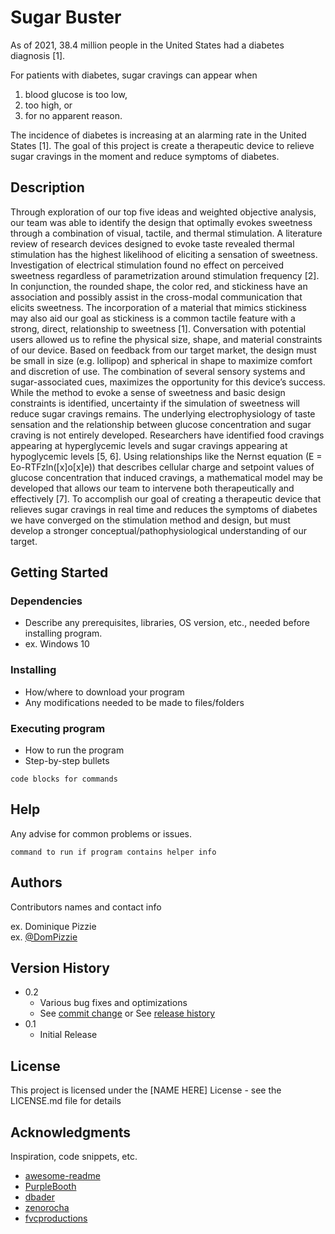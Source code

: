 # Sugar Buster

As of 2021, 38.4 million people in the United States had a diabetes diagnosis [1]. 

For patients with diabetes, sugar cravings can appear when 
1) blood glucose is too low,
2) too high, or 
3) for no apparent reason. 

The incidence of diabetes is increasing at an alarming rate in the United States [1]. The goal of this project is create a therapeutic device to relieve sugar cravings in the moment and reduce symptoms of diabetes. 


## Description

Through exploration of our top five ideas and weighted objective analysis, our team was able to identify the design that optimally evokes sweetness through a combination of visual, tactile, and thermal stimulation. A literature review of research devices designed to evoke taste revealed thermal stimulation has the highest likelihood of eliciting a sensation of sweetness. Investigation of electrical stimulation found no effect on perceived sweetness regardless of parametrization around stimulation frequency [2]. In conjunction, the rounded shape, the color red, and stickiness have an association and possibly assist in the cross-modal communication that elicits sweetness. The incorporation of a material that mimics stickiness may also aid our goal as stickiness is a common tactile feature with a strong, direct, relationship to sweetness [1]. Conversation with potential users allowed us to refine the physical size, shape, and material constraints of our device. Based on feedback from our target market, the design must be small in size (e.g. lollipop) and spherical in shape to maximize comfort and discretion of use. The combination of several sensory systems and sugar-associated cues, maximizes the opportunity for this device’s success. 
While the method to evoke a sense of sweetness and basic design constraints is identified, uncertainty if the simulation of sweetness will reduce sugar cravings remains. The underlying electrophysiology of taste sensation and the relationship between glucose concentration and sugar craving is not entirely developed. Researchers have identified food cravings appearing at hyperglycemic levels and sugar cravings appearing at hypoglycemic levels [5, 6]. Using relationships like the Nernst equation (E = Eo-RTFzln([x]o[x]e)) that describes cellular charge and setpoint values of glucose concentration that induced cravings, a mathematical model may be developed that allows our team to intervene both therapeutically and effectively [7]. To accomplish our goal of creating a therapeutic device that relieves sugar cravings in real time and reduces the symptoms of diabetes we have converged on the stimulation method and design, but must develop a stronger conceptual/pathophysiological understanding of our target. 

## Getting Started

### Dependencies

* Describe any prerequisites, libraries, OS version, etc., needed before installing program.
* ex. Windows 10

### Installing

* How/where to download your program
* Any modifications needed to be made to files/folders

### Executing program

* How to run the program
* Step-by-step bullets
```
code blocks for commands
```

## Help

Any advise for common problems or issues.
```
command to run if program contains helper info
```

## Authors

Contributors names and contact info

ex. Dominique Pizzie  
ex. [@DomPizzie](https://twitter.com/dompizzie)

## Version History

* 0.2
    * Various bug fixes and optimizations
    * See [commit change]() or See [release history]()
* 0.1
    * Initial Release

## License

This project is licensed under the [NAME HERE] License - see the LICENSE.md file for details

## Acknowledgments

Inspiration, code snippets, etc.
* [awesome-readme](https://github.com/matiassingers/awesome-readme)
* [PurpleBooth](https://gist.github.com/PurpleBooth/109311bb0361f32d87a2)
* [dbader](https://github.com/dbader/readme-template)
* [zenorocha](https://gist.github.com/zenorocha/4526327)
* [fvcproductions](https://gist.github.com/fvcproductions/1bfc2d4aecb01a834b46)
